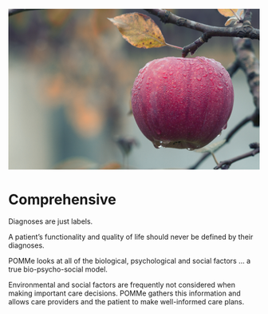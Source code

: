 ![](/images/uploads/agriculture-apple-blur-257840.jpg)

# Comprehensive

Diagnoses are just labels.

A patient’s functionality and quality of life should never be defined by their diagnoses.

POMMe looks at all of the biological, psychological and social factors … a true bio-psycho-social model.

Environmental and social factors are frequently not considered when making important
care decisions. POMMe gathers this information and allows care providers and the patient to make well-informed care plans.
